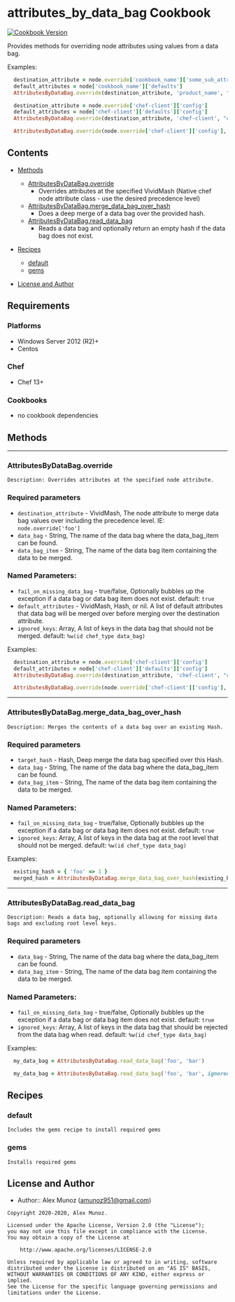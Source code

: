 # attributes_by_data_bag Cookbook

[![Cookbook Version](https://img.shields.io/badge/cookbook-0.1.0-green.svg)](https://supermarket.chef.io/cookbooks/attributes_by_data_bag)

Provides methods for overriding node attributes using values from a data bag.

Examples:

```ruby
  destination_attribute = node.override['cookbook_name']['some_sub_attribute']
  default_attributes = node['cookbook_name']['defaults']
  AttributesByDataBag.override(destination_attribute, 'product_name', "data_bag_item name", default_attributes: default_attributes)
```

```ruby
  destination_attribute = node.override['chef-client']['config']
  default_attributes = node['chef-client']['defaults']['config']
  AttributesByDataBag.override(destination_attribute, 'chef-client', "config", default_attributes: default_attributes)
```

```ruby
  AttributesByDataBag.override(node.override['chef-client']['config'], 'chef-client', "config")
```

## Contents

- [Methods](#methods)

  - [AttributesByDataBag.override](#AttributesByDataBag.override)
    * Overrides attributes at the specified VividMash (Native chef node attribute class - use the desired precedence level)
  - [AttributesByDataBag.merge_data_bag_over_hash](#AttributesByDataBag.merge_data_bag_over_hash)
    * Does a deep merge of a data bag over the provided hash.
  - [AttributesByDataBag.read_data_bag](#AttributesByDataBag.read_data_bag)
    * Reads a data bag and optionally return an empty hash if the data bag does not exist.

- [Recipes](#recipes)

  - [default](#default)
  - [gems](#gems)

- [License and Author](#license-and-author)

## Requirements

### Platforms

- Windows Server 2012 (R2)+
- Centos

### Chef

- Chef 13+

### Cookbooks

- no cookbook dependencies

## Methods
___
### AttributesByDataBag.override ###
    Description: Overrides attributes at the specified node attribute.
### Required parameters ###
- `destination_attribute` - VividMash, The node attribute to merge data bag values over including the precedence level. IE: `node.override['foo']`
- `data_bag` - String, The name of the data bag where the data_bag_item can be found.
- `data_bag_item` - String, The name of the data bag item containing the data to be merged.
### Named Parameters: ###
- `fail_on_missing_data_bag` - true/false, Optionally bubbles up the exception if a data bag or data bag item does not exist. default: `true`
- `default_attributes` - VividMash, Hash, or nil. A list of default attributes that data bag will be merged over before merging over the destination attribute.
- `ignored_keys`: Array, A list of keys in the data bag that should not be merged. default: `%w(id chef_type data_bag)`

Examples:
```ruby
  destination_attribute = node.override['chef-client']['config']
  default_attributes = node['chef-client']['defaults']['config']
  AttributesByDataBag.override(destination_attribute, 'chef-client', "config", default_attributes: default_attributes)
```

```ruby
  AttributesByDataBag.override(node.override['chef-client']['config'], 'chef-client', "config")
```

___
### AttributesByDataBag.merge_data_bag_over_hash ###
    Description: Merges the contents of a data bag over an existing Hash.
### Required parameters ###
- `target_hash` - Hash, Deep merge the data bag specified over this Hash.
- `data_bag` - String, The name of the data bag where the data_bag_item can be found.
- `data_bag_item` - String, The name of the data bag item containing the data to be merged.
### Named Parameters: ###
- `fail_on_missing_data_bag` - true/false, Optionally bubbles up the exception if a data bag or data bag item does not exist. default: `true`
- `ignored_keys`: Array, A list of keys in the data bag at the root level that should not be merged. default: `%w(id chef_type data_bag)`

Examples:
```ruby
  existing_hash = { 'foo' => 1 }
  merged_hash = AttributesByDataBag.merge_data_bag_over_hash(existing_hash, 'some_data_bag', "some_data_bag_item")
```

___
### AttributesByDataBag.read_data_bag ###
    Description: Reads a data bag, optionally allowing for missing data bags and excluding root level keys.
### Required parameters ###
- `data_bag` - String, The name of the data bag where the data_bag_item can be found.
- `data_bag_item` - String, The name of the data bag item containing the data to be merged.
### Named Parameters: ###
- `fail_on_missing_data_bag` - true/false, Optionally bubbles up the exception if a data bag or data bag item does not exist. default: `true`
- `ignored_keys`: Array, A list of keys in the data bag that should be rejected from the data bag when read. default: `%w(id chef_type data_bag)`

Examples:
```ruby
  my_data_bag = AttributesByDataBag.read_data_bag('foo', 'bar')
```

```ruby
  my_data_bag = AttributesByDataBag.read_data_bag('foo', 'bar', ignored_keys: %w(some_irrelevant_key), fail_on_missing_data_bag: false)
```

## Recipes

### default

`Includes the gems recipe to install required gems`

### gems

`Installs required gems`

## License and Author

- Author:: Alex Munoz ([amunoz951@gmail.com](mailto:amunoz951@gmail.com))

```text
Copyright 2020-2020, Alex Munoz.

Licensed under the Apache License, Version 2.0 (the "License");
you may not use this file except in compliance with the License.
You may obtain a copy of the License at

    http://www.apache.org/licenses/LICENSE-2.0

Unless required by applicable law or agreed to in writing, software
distributed under the License is distributed on an "AS IS" BASIS,
WITHOUT WARRANTIES OR CONDITIONS OF ANY KIND, either express or implied.
See the License for the specific language governing permissions and
limitations under the License.
```
